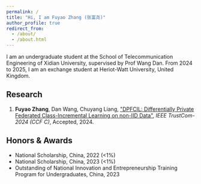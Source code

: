 ```yaml
---
permalink: /
title: "Hi, I am Fuyao Zhang (张富尧)"
author_profile: true
redirect_from: 
  - /about/
  - /about.html
---
```


<!-- ## Hi, I am Fuyao Zhang (张富尧) -->
I am an undergraduate student at the School of Telecommunication Engineering of Xidian University, supervised by Prof Wang Dan. From 2024 to 2025, I am an exchange student at Heriot-Watt University, United Kingdom.


## Research
1. **Fuyao Zhang**, Dan Wang, Chuyang Liang, [<u>"DPFCIL: Differentially Private Federated Class-Incremental Learning on non-IID Data"</u>](https://ieeexplore.ieee.org/document/10945069), *IEEE TrustCom-2024 (CCF C)*, Accepted, 2024.



## Honors & Awards
- National Scholarship, China, 2022 (<1%)
- National Scholarship, China, 2023 (<1%)
- Outstanding of National Innovation and Entrepreneurship Training Program for Undergraduates, China, 2023
